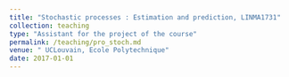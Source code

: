 ```yaml
---
title: "Stochastic processes : Estimation and prediction, LINMA1731"
collection: teaching
type: "Assistant for the project of the course"
permalink: /teaching/pro_stoch.md
venue: " UCLouvain, Ecole Polytechnique"
date: 2017-01-01
---
```

